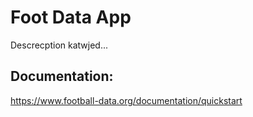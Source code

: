 # Foot Data App
Descrecption katwjed...

## Documentation:
https://www.football-data.org/documentation/quickstart
